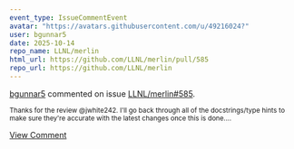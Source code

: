 ```yaml
---
event_type: IssueCommentEvent
avatar: "https://avatars.githubusercontent.com/u/49216024?"
user: bgunnar5
date: 2025-10-14
repo_name: LLNL/merlin
html_url: https://github.com/LLNL/merlin/pull/585
repo_url: https://github.com/LLNL/merlin
---
```


<a href='https://github.com/bgunnar5' target='_blank'>bgunnar5</a> commented on issue <a href='https://github.com/LLNL/merlin/pull/585' target='_blank'>LLNL/merlin#585</a>.

<small>Thanks for the review @jwhite242. I'll go back through all of the docstrings/type hints to make sure they're accurate with the latest changes once this is done....</small>

<a href='https://github.com/LLNL/merlin/pull/585' target='_blank'>View Comment</a>
